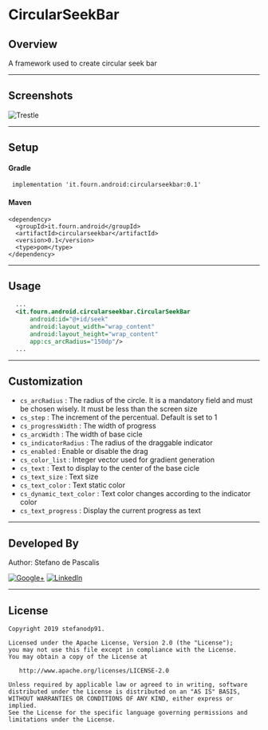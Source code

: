 # CircularSeekBar 

## Overview

A framework used to create circular seek bar

---

## Screenshots

![Trestle](https://raw.githubusercontent.com/lawloretienne/Trestle/master/images/Trestle_Screenshot_3.png)

---

## Setup

#### Gradle

` implementation 'it.fourn.android:circularseekbar:0.1'`

#### Maven
```
<dependency>
  <groupId>it.fourn.android</groupId>
  <artifactId>circularseekbar</artifactId>
  <version>0.1</version>
  <type>pom</type>
</dependency>
```

---

## Usage

```xml
  ...
  <it.fourn.android.circularseekbar.CircularSeekBar
      android:id="@+id/seek"
      android:layout_width="wrap_content"
      android:layout_height="wrap_content"
      app:cs_arcRadius="150dp"/>
  ...
```

---


## Customization 

*  `cs_arcRadius`           : The radius of the circle. It is a mandatory field and must be chosen wisely. It must be less than the screen size
*  `cs_step`                : The increment of the percentual. Default is set to 1
*  `cs_progressWidth`       : The width of progress
*  `cs_arcWidth`            : The width of base cicle
*  `cs_indicatorRadius`     : The radius of the draggable indicator
*  `cs_enabled`             : Enable or disable the drag
*  `cs_color_list`          : Integer vector used for gradient generation
*  `cs_text`                : Text to display to the center of the base cicle
*  `cs_text_size`           : Text size
*  `cs_text_color`          : Text static color
*  `cs_dynamic_text_color`  : Text color changes according to the indicator color
*  `cs_text_progress`       : Display the current progress as text


---

## Developed By

Author: Stefano de Pascalis
[](https://it.linkedin.com/in/stefano-de-pascalis-1b51aa6a)

[![Google+](https://upload.wikimedia.org/wikipedia/commons/thumb/4/49/Antu_googleplus.svg/72px-Antu_googleplus.svg.png)](https://plus.google.com/u/1/+StefanoDePascalis)
[![LinkedIn](https://tks.com.au/Images/Home/LinkedIn.png)](https://it.linkedin.com/in/stefano-de-pascalis-1b51aa6a)

---

## License

```
Copyright 2019 stefanodp91.

Licensed under the Apache License, Version 2.0 (the "License");
you may not use this file except in compliance with the License.
You may obtain a copy of the License at

   http://www.apache.org/licenses/LICENSE-2.0

Unless required by applicable law or agreed to in writing, software
distributed under the License is distributed on an "AS IS" BASIS,
WITHOUT WARRANTIES OR CONDITIONS OF ANY KIND, either express or implied.
See the License for the specific language governing permissions and
limitations under the License.
```
